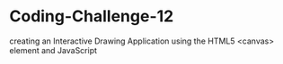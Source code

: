 # Coding-Challenge-12
creating an Interactive Drawing Application using the HTML5 &lt;canvas> element and JavaScript
